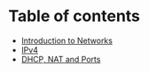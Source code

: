 # Table of contents

* [Introduction to Networks](README.md)
* [IPv4](ipv4.md)
* [DHCP, NAT and Ports](dhcp-nat-and-ports.md)
